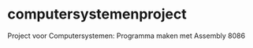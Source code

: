 computersystemenproject
=======================

Project voor Computersystemen: Programma maken met Assembly 8086
